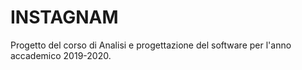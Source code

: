 # INSTAGNAM 

Progetto del corso di Analisi e progettazione del software per l'anno accademico 2019-2020. 

